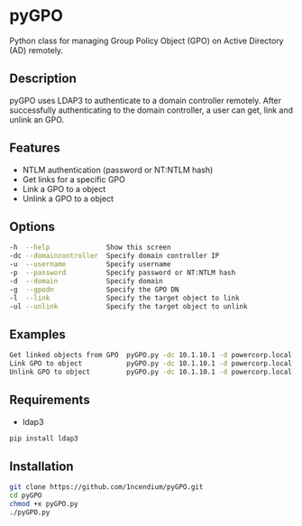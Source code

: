 # pyGPO

Python class for managing Group Policy Object (GPO) on Active Directory (AD) remotely.

## Description

pyGPO uses LDAP3 to authenticate to a domain controller remotely. After successfully authenticating to the domain controller, a user can get, link and unlink an GPO.

## Features

- NTLM authentication (password or NT:NTLM hash)
- Get links for a specific GPO
- Link a GPO to a object
- Unlink a GPO to a object

## Options

```bash
-h  --help              Show this screen
-dc --domaincontroller  Specify domain controller IP
-u  --username          Specify username
-p  --password          Specify password or NT:NTLM hash
-d  --domain            Specify domain
-g  --gpodn             Specify the GPO DN
-l  --link              Specify the target object to link
-ul --unlink            Specify the target object to unlink
```

## Examples

```bash
Get linked objects from GPO  pyGPO.py -dc 10.1.10.1 -d powercorp.local -u john -p 'John123' -g 'CN={2AADC2C9-C75F-45EF-A002-A22E1893FDB5},CN=POLICIES,CN=SYSTEM,DC=POWERCORP,DC=LOCAL'
Link GPO to object           pyGPO.py -dc 10.1.10.1 -d powercorp.local -u john -p 'John123' -g 'CN={2AADC2C9-C75F-45EF-A002-A22E1893FDB5},CN=POLICIES,CN=SYSTEM,DC=POWERCORP,DC=LOCAL' -l 'OU=SERVERS,DC=POWERCORP,DC=LOCAL'
Unlink GPO to object         pyGPO.py -dc 10.1.10.1 -d powercorp.local -u john -p 'John123' -g 'CN={2AADC2C9-C75F-45EF-A002-A22E1893FDB5},CN=POLICIES,CN=SYSTEM,DC=POWERCORP,DC=LOCAL' -ul 'OU=SERVERS,DC=POWERCORP,DC=LOCAL'
```

## Requirements

- ldap3

```bash
pip install ldap3
```

## Installation

```bash
git clone https://github.com/1ncendium/pyGPO.git
cd pyGPO
chmod +x pyGPO.py
./pyGPO.py
```
